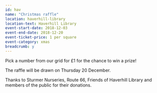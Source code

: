 ```yaml
---
id: hav
name: "Christmas raffle"
location: haverhill-library
location-text: Haverhill Library
event-start-date: 2018-12-03
event-end-date: 2018-12-20
event-ticket-price: 1 per square
event-category: xmas
breadcrumb: y
---
```


Pick a number from our grid for £1 for the chance to win a prize!

The raffle will be drawn on Thursday 20 December.

Thanks to Sturmer Nurseries, Route 66, Friends of Haverhill Library and members of the public for their donations.
